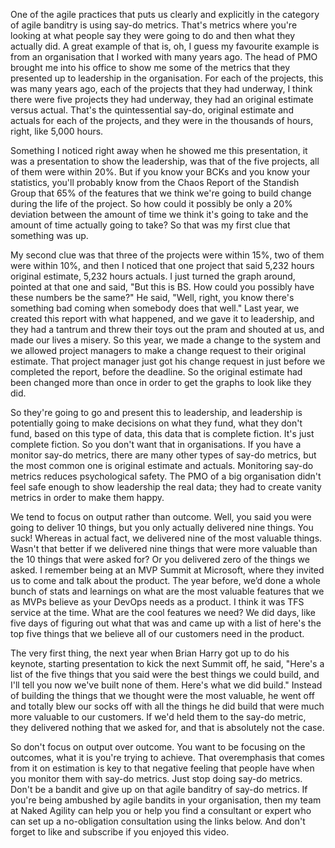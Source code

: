 One of the agile practices that puts us clearly and explicitly in the category of agile banditry is using say-do metrics. That's metrics where you're looking at what people say they were going to do and then what they actually did. A great example of that is, oh, I guess my favourite example is from an organisation that I worked with many years ago. The head of PMO brought me into his office to show me some of the metrics that they presented up to leadership in the organisation. For each of the projects, this was many years ago, each of the projects that they had underway, I think there were five projects they had underway, they had an original estimate versus actual. That's the quintessential say-do, original estimate and actuals for each of the projects, and they were in the thousands of hours, right, like 5,000 hours.

Something I noticed right away when he showed me this presentation, it was a presentation to show the leadership, was that of the five projects, all of them were within 20%. But if you know your BCKs and you know your statistics, you'll probably know from the Chaos Report of the Standish Group that 65% of the features that we think we're going to build change during the life of the project. So how could it possibly be only a 20% deviation between the amount of time we think it's going to take and the amount of time actually going to take? So that was my first clue that something was up.

My second clue was that three of the projects were within 15%, two of them were within 10%, and then I noticed that one project that said 5,232 hours original estimate, 5,232 hours actuals. I just turned the graph around, pointed at that one and said, "But this is BS. How could you possibly have these numbers be the same?" He said, "Well, right, you know there's something bad coming when somebody does that well." Last year, we created this report with what happened, and we gave it to leadership, and they had a tantrum and threw their toys out the pram and shouted at us, and made our lives a misery. So this year, we made a change to the system and we allowed project managers to make a change request to their original estimate. That project manager just got his change request in just before we completed the report, before the deadline. So the original estimate had been changed more than once in order to get the graphs to look like they did. 

So they're going to go and present this to leadership, and leadership is potentially going to make decisions on what they fund, what they don't fund, based on this type of data, this data that is complete fiction. It's just complete fiction. So you don't want that in organisations. If you have a monitor say-do metrics, there are many other types of say-do metrics, but the most common one is original estimate and actuals. Monitoring say-do metrics reduces psychological safety. The PMO of a big organisation didn't feel safe enough to show leadership the real data; they had to create vanity metrics in order to make them happy.

We tend to focus on output rather than outcome. Well, you said you were going to deliver 10 things, but you only actually delivered nine things. You suck! Whereas in actual fact, we delivered nine of the most valuable things. Wasn't that better if we delivered nine things that were more valuable than the 10 things that were asked for? Or you delivered zero of the things we asked. I remember being at an MVP Summit at Microsoft, where they invited us to come and talk about the product. The year before, we’d done a whole bunch of stats and learnings on what are the most valuable features that we as MVPs believe as your DevOps needs as a product. I think it was TFS service at the time. What are the cool features we need? We did days, like five days of figuring out what that was and came up with a list of here's the top five things that we believe all of our customers need in the product.

The very first thing, the next year when Brian Harry got up to do his keynote, starting presentation to kick the next Summit off, he said, "Here's a list of the five things that you said were the best things we could build, and I'll tell you now we've built none of them. Here's what we did build." Instead of building the things that we thought were the most valuable, he went off and totally blew our socks off with all the things he did build that were much more valuable to our customers. If we'd held them to the say-do metric, they delivered nothing that we asked for, and that is absolutely not the case. 

So don't focus on output over outcome. You want to be focusing on the outcomes, what it is you're trying to achieve. That overemphasis that comes from it on estimation is key to that negative feeling that people have when you monitor them with say-do metrics. Just stop doing say-do metrics. Don't be a bandit and give up on that agile banditry of say-do metrics. If you're being ambushed by agile bandits in your organisation, then my team at Naked Agility can help you or help you find a consultant or expert who can set up a no-obligation consultation using the links below. And don't forget to like and subscribe if you enjoyed this video.